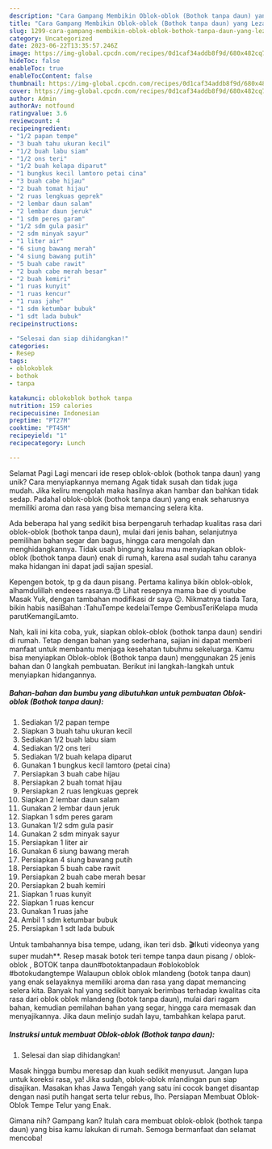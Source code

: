 ```yaml
---
description: "Cara Gampang Membikin Oblok-oblok (Bothok tanpa daun) yang Lezat Sekali, Enak"
title: "Cara Gampang Membikin Oblok-oblok (Bothok tanpa daun) yang Lezat Sekali, Enak"
slug: 1299-cara-gampang-membikin-oblok-oblok-bothok-tanpa-daun-yang-lezat-sekali-enak
category: Uncategorized
date: 2023-06-22T13:35:57.246Z
image: https://img-global.cpcdn.com/recipes/0d1caf34addb8f9d/680x482cq70/oblok-oblok-bothok-tanpa-daun-foto-resep-utama.jpg
hideToc: false
enableToc: true
enableTocContent: false
thumbnail: https://img-global.cpcdn.com/recipes/0d1caf34addb8f9d/680x482cq70/oblok-oblok-bothok-tanpa-daun-foto-resep-utama.jpg
cover: https://img-global.cpcdn.com/recipes/0d1caf34addb8f9d/680x482cq70/oblok-oblok-bothok-tanpa-daun-foto-resep-utama.jpg
author: Admin
authorAv: notfound
ratingvalue: 3.6
reviewcount: 4
recipeingredient:
- "1/2 papan tempe"
- "3 buah tahu ukuran kecil"
- "1/2 buah labu siam"
- "1/2 ons teri"
- "1/2 buah kelapa diparut"
- "1 bungkus kecil lamtoro petai cina"
- "3 buah cabe hijau"
- "2 buah tomat hijau"
- "2 ruas lengkuas geprek"
- "2 lembar daun salam"
- "2 lembar daun jeruk"
- "1 sdm peres garam"
- "1/2 sdm gula pasir"
- "2 sdm minyak sayur"
- "1 liter air"
- "6 siung bawang merah"
- "4 siung bawang putih"
- "5 buah cabe rawit"
- "2 buah cabe merah besar"
- "2 buah kemiri"
- "1 ruas kunyit"
- "1 ruas kencur"
- "1 ruas jahe"
- "1 sdm ketumbar bubuk"
- "1 sdt lada bubuk"
recipeinstructions:

- "Selesai dan siap dihidangkan!"
categories:
- Resep
tags:
- oblokoblok
- bothok
- tanpa

katakunci: oblokoblok bothok tanpa 
nutrition: 159 calories
recipecuisine: Indonesian
preptime: "PT27M"
cooktime: "PT45M"
recipeyield: "1"
recipecategory: Lunch

---
```



Selamat Pagi Lagi mencari ide resep oblok-oblok (bothok tanpa daun) yang unik? Cara menyiapkannya memang Agak tidak susah dan tidak juga mudah. Jika keliru mengolah maka hasilnya akan hambar dan bahkan tidak sedap. Padahal oblok-oblok (bothok tanpa daun) yang enak seharusnya memiliki aroma dan rasa yang bisa memancing selera kita.


Ada beberapa hal yang sedikit bisa berpengaruh terhadap kualitas rasa dari oblok-oblok (bothok tanpa daun), mulai dari jenis bahan, selanjutnya pemilihan bahan segar dan bagus, hingga cara mengolah dan menghidangkannya. Tidak usah bingung kalau mau menyiapkan oblok-oblok (bothok tanpa daun) enak di rumah, karena asal sudah tahu caranya maka hidangan ini dapat jadi sajian spesial.

Kepengen botok, tp g da daun pisang. Pertama kalinya bikin oblok-oblok, alhamdulillah endeees rasanya.😍 Lihat resepnya mama bae di youtube Masak Yuk, dengan tambahan modifikasi dr saya 😉. Nikmatnya tiada Tara, bikin habis nasiBahan :TahuTempe kedelaiTempe GembusTeriKelapa muda parutKemangiLamto.


Nah, kali ini kita coba, yuk, siapkan oblok-oblok (bothok tanpa daun) sendiri di rumah. Tetap dengan bahan yang sederhana, sajian ini dapat memberi manfaat untuk membantu menjaga kesehatan tubuhmu sekeluarga. Kamu bisa menyiapkan Oblok-oblok (Bothok tanpa daun) menggunakan 25 jenis bahan dan 0 langkah pembuatan. Berikut ini langkah-langkah untuk menyiapkan hidangannya.

<!--inarticleads1-->

##### Bahan-bahan dan bumbu yang dibutuhkan untuk pembuatan Oblok-oblok (Bothok tanpa daun):

1. Sediakan 1/2 papan tempe
1. Siapkan 3 buah tahu ukuran kecil
1. Sediakan 1/2 buah labu siam
1. Sediakan 1/2 ons teri
1. Sediakan 1/2 buah kelapa diparut
1. Gunakan 1 bungkus kecil lamtoro (petai cina)
1. Persiapkan 3 buah cabe hijau
1. Persiapkan 2 buah tomat hijau
1. Persiapkan 2 ruas lengkuas geprek
1. Siapkan 2 lembar daun salam
1. Gunakan 2 lembar daun jeruk
1. Siapkan 1 sdm peres garam
1. Gunakan 1/2 sdm gula pasir
1. Gunakan 2 sdm minyak sayur
1. Persiapkan 1 liter air
1. Gunakan 6 siung bawang merah
1. Persiapkan 4 siung bawang putih
1. Persiapkan 5 buah cabe rawit
1. Persiapkan 2 buah cabe merah besar
1. Persiapkan 2 buah kemiri
1. Siapkan 1 ruas kunyit
1. Siapkan 1 ruas kencur
1. Gunakan 1 ruas jahe
1. Ambil 1 sdm ketumbar bubuk
1. Persiapkan 1 sdt lada bubuk


Untuk tambahannya bisa tempe, udang, ikan teri dsb. 🎬Ikuti videonya yang super mudah**. Resep masak botok teri tempe tanpa daun pisang / oblok-oblok , BOTOK tanpa daun#botoktanpadaun #oblokoblok #botokudangtempe Walaupun oblok oblok mlandeng (botok tanpa daun) yang enak selayaknya memiliki aroma dan rasa yang dapat memancing selera kita. Banyak hal yang sedikit banyak berimbas terhadap kwalitas cita rasa dari oblok oblok mlandeng (botok tanpa daun), mulai dari ragam bahan, kemudian pemilahan bahan yang segar, hingga cara memasak dan menyajikannya. Jika daun melinjo sudah layu, tambahkan kelapa parut. 

<!--inarticleads2-->

##### Instruksi untuk membuat Oblok-oblok (Bothok tanpa daun):


1. Selesai dan siap dihidangkan!

Masak hingga bumbu meresap dan kuah sedikit menyusut. Jangan lupa untuk koreksi rasa, ya! Jika sudah, oblok-oblok mlandingan pun siap disajikan. Masakan khas Jawa Tengah yang satu ini cocok banget disantap dengan nasi putih hangat serta telur rebus, lho. Persiapan Membuat Oblok-Oblok Tempe Telur yang Enak. 

Gimana nih? Gampang kan? Itulah cara membuat oblok-oblok (bothok tanpa daun) yang bisa kamu lakukan di rumah. Semoga bermanfaat dan selamat mencoba!

